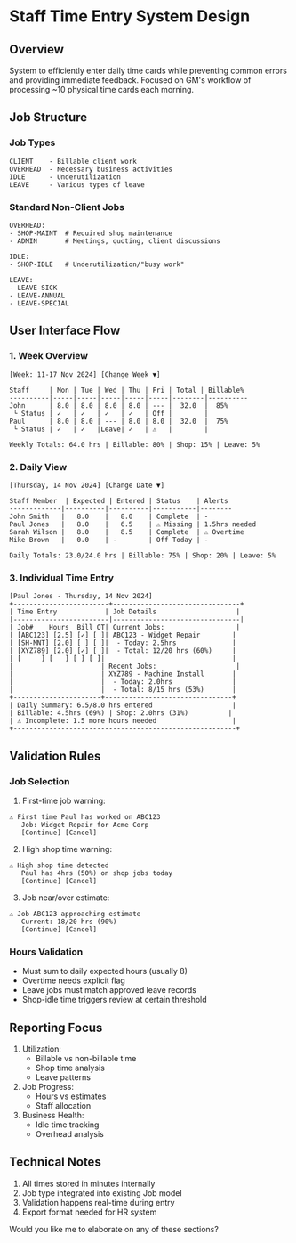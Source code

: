 # Staff Time Entry System Design

## Overview
System to efficiently enter daily time cards while preventing common errors and providing immediate feedback. Focused on GM's workflow of processing ~10 physical time cards each morning.

## Job Structure

### Job Types
```
CLIENT    - Billable client work
OVERHEAD  - Necessary business activities
IDLE      - Underutilization
LEAVE     - Various types of leave
```

### Standard Non-Client Jobs
```
OVERHEAD:
- SHOP-MAINT  # Required shop maintenance
- ADMIN       # Meetings, quoting, client discussions

IDLE:
- SHOP-IDLE   # Underutilization/"busy work"

LEAVE:
- LEAVE-SICK
- LEAVE-ANNUAL
- LEAVE-SPECIAL
```

## User Interface Flow

### 1. Week Overview
```
[Week: 11-17 Nov 2024] [Change Week ▼]

Staff     | Mon | Tue | Wed | Thu | Fri | Total | Billable%
----------|-----|-----|-----|-----|-----|--------|----------
John      | 8.0 | 8.0 | 8.0 | 8.0 | --- |  32.0  |  85%
 └ Status | ✓   | ✓   | ✓   | ✓   | Off |        |
Paul      | 8.0 | 8.0 | --- | 8.0 | 8.0 |  32.0  |  75%
 └ Status | ✓   | ✓   |Leave| ✓   | ⚠   |        |

Weekly Totals: 64.0 hrs | Billable: 80% | Shop: 15% | Leave: 5%
```

### 2. Daily View
```
[Thursday, 14 Nov 2024] [Change Date ▼]

Staff Member  | Expected | Entered | Status    | Alerts
-------------|----------|----------|-----------|--------
John Smith   |   8.0    |   8.0    | Complete  | -
Paul Jones   |   8.0    |   6.5    | ⚠ Missing | 1.5hrs needed
Sarah Wilson |   8.0    |   8.5    | Complete  | ⚠ Overtime
Mike Brown   |   0.0    | -        | Off Today | -

Daily Totals: 23.0/24.0 hrs | Billable: 75% | Shop: 20% | Leave: 5%
```

### 3. Individual Time Entry
```
[Paul Jones - Thursday, 14 Nov 2024]
+------------------------+--------------------------------+
| Time Entry            | Job Details                    |
|------------------------|--------------------------------|
| Job#    Hours  Bill OT| Current Jobs:                  |
| [ABC123] [2.5] [✓] [ ]| ABC123 - Widget Repair        |
| [SH-MNT] [2.0] [ ] [ ]|  - Today: 2.5hrs              |
| [XYZ789] [2.0] [✓] [ ]|  - Total: 12/20 hrs (60%)     |
| [     ] [   ] [ ] [ ]|                                |
|                      | Recent Jobs:                    |
|                      | XYZ789 - Machine Install       |
|                      |  - Today: 2.0hrs               |
|                      |  - Total: 8/15 hrs (53%)       |
+----------------------+--------------------------------+
| Daily Summary: 6.5/8.0 hrs entered                    |
| Billable: 4.5hrs (69%) | Shop: 2.0hrs (31%)          |
| ⚠ Incomplete: 1.5 more hours needed                   |
+--------------------------------------------------------+
```

## Validation Rules

### Job Selection
1. First-time job warning:
```
⚠ First time Paul has worked on ABC123
   Job: Widget Repair for Acme Corp
   [Continue] [Cancel]
```

2. High shop time warning:
```
⚠ High shop time detected
   Paul has 4hrs (50%) on shop jobs today
   [Continue] [Cancel]
```

3. Job near/over estimate:
```
⚠ Job ABC123 approaching estimate
   Current: 18/20 hrs (90%)
   [Continue] [Cancel]
```

### Hours Validation
- Must sum to daily expected hours (usually 8)
- Overtime needs explicit flag
- Leave jobs must match approved leave records
- Shop-idle time triggers review at certain threshold

## Reporting Focus
1. Utilization:
   - Billable vs non-billable time
   - Shop time analysis
   - Leave patterns
2. Job Progress:
   - Hours vs estimates
   - Staff allocation
3. Business Health:
   - Idle time tracking
   - Overhead analysis

## Technical Notes
1. All times stored in minutes internally
2. Job type integrated into existing Job model
3. Validation happens real-time during entry
4. Export format needed for HR system

Would you like me to elaborate on any of these sections?